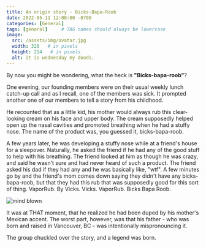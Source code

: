 ```yaml
---
title: An origin story - Bicks-Bapa-Roob
date: 2022-05-11 12:00:00 -0700
categories: [General]
tags: [general]     # TAG names should always be lowercase
image:
  src: /assets/img/avatar.jpg
  width: 320   # in pixels
  height: 214   # in pixels
  alt: it is wednesday my doods.
---
```

By now you might be wondering, what the heck is **"Bicks-bapa-roob"**?

One evening, our founding members were on their usual weekly lunch catch-up call and as I recall, one of the members was sick. It prompted another one of our members to tell a story from his childhood. 

He recounted that as a little kid, his mother would always rub this clear-looking cream on his face and upper body. The cream supposedly helped open up the nasal cavities and promoted breathing when he had a stuffy nose. The name of the product was, you guessed it, bicks-bapa-roob.

A few years later, he was developing a stuffy nose while at a friend's house for a sleepover. Naturally, he asked the friend if he had any of the good stuff to help with his breathing. The friend looked at him as though he was crazy, and said he wasn't sure and had never heard of such a product. The friend asked his dad if they had any and he was basically like, "wtf". A few minutes go by and the friend's mom comes down saying they didn't have any bicks-bapa-roob, but that they had this rub that was supposedly good for this sort of thing. VaporRub. By Vicks. Vicks. VaporRub. Bicks Bapa Roob.

![mind blown](https://media.giphy.com/media/Um3ljJl8jrnHy/giphy.gif)

It was at THAT moment, that he realized he had been duped by his mother's Mexican accent. The worst part, however, was that his father - who was born and raised in Vancouver, BC - was intentionally mispronouncing it.

The group chuckled over the story, and a legend was born.
